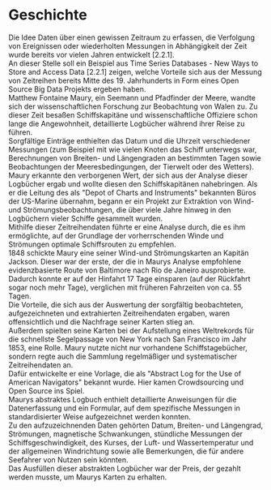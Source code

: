 # Geschichte
Die Idee Daten über einen gewissen Zeitraum zu erfassen, die Verfolgung von Ereignissen oder wiederholten Messungen in Abhängigkeit der Zeit wurde bereits vor vielen Jahren entwickelt [2.2.1].   
An dieser Stelle soll ein Beispiel aus Time Series Databases - New Ways to Store and Access Data [2.2.1] zeigen, welche Vorteile sich aus der Messung von Zeitreihen bereits Mitte des 19. Jahrhunderts in Form eines Open Source Big Data Projekts ergeben haben.  
Matthew Fontaine Maury, ein Seemann und Pfadfinder der Meere, wandte sich der wissenschaftlichen Forschung zur Beobachtung von Walen zu. Zu dieser Zeit besaßen Schiffskapitäne und wissenschaftliche Offiziere schon lange die Angewohnheit, detaillierte Logbücher während ihrer Reise zu führen.    
Sorgfältige Einträge enthielten das Datum und die Uhrzeit verschiedener Messungen (zum Beispiel mit wie vielen Knoten das Schiff unterwegs war, Berechnungen von Breiten- und Längengraden an bestimmten Tagen sowie Beobachtungen der Meeresbedingungen, der Tierwelt oder des Wetters).   
Maury erkannte den verborgenen Wert, der sich aus der Analyse dieser Logbücher ergab und wollte diesen den Schiffskapitänen nahebringen.
Als er die Leitung des als "Depot of Charts and Instruments" bekannten Büros der US-Marine übernahm, begann er ein Projekt zur Extraktion von Wind- und Strömungsbeobachtungen, die über viele Jahre hinweg in den Logbüchern vieler Schiffe gesammelt wurden.  
Mithilfe dieser Zeitreihendaten führte er eine Analyse durch, die es ihm ermöglichte, auf der Grundlage der vorherrschenden Winde und Strömungen optimale Schiffsrouten zu empfehlen.  
1848 schickte Maury eine seiner Wind-und Strömungskarten an Kapitän Jackson. Dieser war der erste, der die in Maurys Analyse empfohlene evidenzbasierte Route von Baltimore nach Rio de Janeiro ausprobierte. Dadurch konnte er auf der Hinfahrt 17 Tage einsparen (auf der Rückfahrt sogar noch mehr Tage), verglichen mit früheren Fahrzeiten von ca. 55 Tagen.  
Die Vorteile, die sich aus der Auswertung der sorgfältig beobachteten, aufgezeichneten und extrahierten Zeitreihendaten ergaben, waren offensichtlich und die Nachfrage seiner Karten stieg an.  
Außerdem spielten seine Karten bei der Aufstellung eines Weltrekords für die schnellste Segelpassage von New York nach San Francisco im Jahr 1853, eine Rolle.
Maury nutzte nicht nur vorhandene Schiffstagebücher, sondern regte auch die Sammlung regelmäßiger und systematischer Zeitreihendaten an.  
Dafür entwickelte er eine Vorlage, die als "Abstract Log for the Use of American Navigators" bekannt wurde. Hier kamen Crowdsourcing und Open Source ins Spiel.  
Maurys abstraktes Logbuch enthielt detaillierte Anweisungen für die Datenerfassung und ein Formular, auf dem spezifische Messungen in standardisierter Weise aufgezeichnet werden konnten.   
Zu den aufzuzeichnenden Daten gehörten Datum, Breiten- und Längengrad, Strömungen, magnetische Schwankungen, stündliche Messungen der Schiffsgeschwindigkeit, des Kurses, der Luft- und Wassertemperatur und der allgemeinen Windrichtung sowie alle Bemerkungen, die für andere Seefahrer von Nutzen sein könnten.  
Das Ausfüllen dieser abstrakten Logbücher war der Preis, der gezahlt werden musste, um Maurys Karten zu erhalten.  

